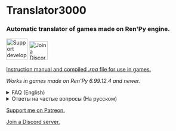 # Translator3000

### Automatic translator of games made on Ren'Py engine.

<a href="https://www.patreon.com/bePatron?u=62209932"><img src="https://user-images.githubusercontent.com/19994753/154846762-2cd02dfb-a281-4d30-806a-45bd199001eb.png" height="57" alt="Support developer"/></a> <a href="https://discord.gg/Mrb23VQyCR"><img src="https://user-images.githubusercontent.com/19994753/154846983-4c1294dd-e000-4c87-94fa-ac4943f6bd2f.png" height="50" alt="Join a Discord Server"/></a>

[Instruction manual and compiled *.rpa* file for use in games.](https://github.com/NyashniyVladya/Translator3000/releases)

*Works in games made on Ren'Py 6.99.12.4 and newer.*

<details>
<summary>
    FAQ (English)
</summary>

1. **I have "squares" instead of text.**
    * *Change the font to one that supports the characters of the language you want.*
        * *Instructions for installing fonts can be found on the releases page.*
        * **Where can I find the fonts?**
           * *By the search query "fonts download" in any search engine.*

1. **The game ***\<insert game name\>*** does not translate (or does not start), although the other games are fine.**
    * *How a game is made depends on the developer. Depending on the implementation, there may be conflicts in individual games. Get over it. There's nothing I can do here. Compatibility with all games in the universe, unfortunately, can not be realized.*

1. **With the translator the game starts to "freeze".**
    * *Translation takes place in real time. It takes some time to send a request, process the response and output the text. And freezes, when reading new phrases for the first time, are inevitable. When reading the same phrases again, there will be no freezes, because translations are cached.*

1. **How do I open the graphical translator interface?**
    * _***Alt***+***~*** (tilde) key combination._
        * *A combination is a simultaneous pressing of two or more keys.*
    1. **Why such a strange key choice?**
        * *Because of the compatibility issue. I try to make the translator as universal as possible, and this combination is unlikely to be used in any game.*
    1. **Can it be changed?**
        * *Maybe someday... But... Why?.. At this point, as far as I know, there has never been a conflict of key combinations in games, which means the choice is the right one.*

1. **The translator removes tags from the original game (italic, bold, color, etc.).**
    * _Yep. It also removes text tags like ***{w}***/***{nw}*** and the like._
    * *I did this because tags cannot be escaped when accessing a translation service.*
       *For a request ***"{color=...}"*** the service may well return ***"{цвет=...}"*** (for example), which, of course, will lead to an error.*
       *Sure, it is possible to translate in parts (a fragment before the tag, a fragment after it, etc.), but in this case the quality of translation will suffer, because words will be translated without taking into account all the context and will not be connected to each other.*
       *I see no way to "painlessly" preserve the tags, so I decided to remove them altogether.*

1. **How do I run the translator on Android?**
    * *Idk. I write the translator for the PC version. I have never coded for phones and do not know how to do it.*
    * *As far as I heard, there seem to be some ports from third-party developers, but I have nothing to do with them. Use them only at your own risk.*

1. **After reading this post, I still have a question!**
    * _Your question has probably already been asked. Please take a look at the [Issues section](https://github.com/NyashniyVladya/Translator3000/issues), and don't forget to check the "closed" tab for questions that have already been answered._

</details>


<details>
<summary>
    Ответы на частые вопросы (На русском)
</summary>

1. **У меня "квадратики" вместо текста.**
    * *Смените шрифт на другой, поддерживающий нужный Вам язык.*
        * *Инструкция по установке шрифта находится на странице релизов.*
        * **Где я могу найти шрифты?**
           * *По запросу "шрифты скачать" в любом поисковике.*

1. **Игра ***\<вставить имя игры\>*** не переводится (или не запускается).**
    * *Как сделана та или иная игра зависит от разработчика. В зависимости от реализации, могут быть конфликты в отдельных играх. Смиритесь. Здесь я ничего не могу поделать. Совместимость со всеми играми во вселенной реализовать, к сожалению, не получится.*

1. **С переводчиком игра начинает "подвисать" / "подлагивать" / "фризить".**
    * *Перевод происходит в реальном времени. На отправку запросу запроса, обработку ответа и вывод текста тратится некоторое время. И лаги, при первом чтении новых фраз, неизбежны. При повторном прочтении этих же самых мест, лагов не будет, т.к. переводы кэшируются.*

1. **Как вызвать графический интерфейс переводчика?**
    * _Комбинация (одновременное нажатие) клавиш ***Alt***+***~*** (тильда)._
    1. **Почему такой странный выбор?**
        * *Из за вопроса совместимости. Я стараюсь делать переводчик наиболее универсальным, а такую комбинацию вряд ли где будут использовать.*
    1. **Можно поменять?**
        * *Some day... Some time... На данный момент, насколько я знаю, ни разу не было конфликтов комбинаций с играми, а значит выбор верный.*

1. **Переводчик удаляет теги из оригинальной игры (курсив, жирный текст, цвет и прочее).**
    * _Есть такое. А ещё удаляет текстовые теги вида ***{w}***/***{nw}*** и подобные._
    * *Сделано это потому что теги нельзя экранировать, при обращении к сервису перевода.*
       *На ***"{color=...}"*** сервис вполне может вернуть ***"{цвет=...}"***, что, разумеется, приведёт к ошибке.*
       *Можно, конечно, переводить частями (отрывок до тега, отрывок после него и т.д.), но в этом случае сильно пострадает качество самого перевода, т.к. слова переведутся без учёта всего контекста и будут не связаны между собой.*
       *Я не вижу способа "безболезненно" сохранить теги, поэтому принял решение убрать их вообще.*

1. **А как запустить переводчик на ОС Android?**
    * *Без понятия. Переводчик я пишу под ПК версию. Под телефоны никогда не прогал и не умею этого делать.*
    * *Насколько я слышал, вроде бы существуют какие-то порты от сторонних разработчиков, но я к ним отношения не имею. Пользуйтесь ими только на свой страх и риск.*

1. **После прочтения этого поста у меня всё ещё остался вопрос!**
    * _Скорее всего, его уже задавали. Посмотрите, пожалуйста, [раздел Issues](https://github.com/NyashniyVladya/Translator3000/issues) и не забудьте заглянуть на вкладку "closed", где находятся решённые вопросы._

</details>


[Support me on Patreon.](https://www.patreon.com/bePatron?u=62209932)

[Join a Discord server.](https://discord.gg/Mrb23VQyCR)
